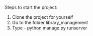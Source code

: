 Steps to start the project:
1) Clone the project for yourself 
2) Go to the folder 
library_management
3) Type - python manage.py runserver
